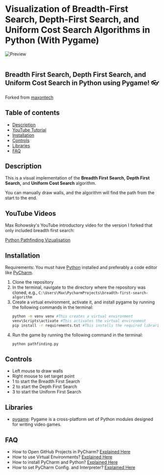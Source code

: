 # Visualization of Breadth-First Search, Depth-First Search, and Uniform Cost Search Algorithms in Python (With Pygame)

![Preview](/preview.png)
<br>
<br>

##  **Breadth First Search,** **Depth First Search,** **and** **Uniform Cost Search** in **Python** using **Pygame**! 👓

Forked from [maxontech](https://github.com/MaxRohowsky)

## Table of contents

- [Description](#description)
- [YouTube Tutorial](#youtube-tutorial)
- [Installation](#installation)
- [Controls](#controls)
- [Libraries](#libraries)
- [FAQ](#faq)

## Description

This is a visual implementation of the **Breadth First Search,** **Depth First Search,** and **Uniform Cost Search** algorithm.

You can manually draw walls, and the algorithm will find the path from the start to the end.

## YouTube Videos

Max Rohowsky's YouTube introductory video for the version I forked that only included breadth first search:

[Python Pathfinding Vizualisation](https://www.youtube.com/watch?v=QNpUN8gBeLY)

## Installation
Requirements: You must have [Python](https://www.python.org/downloads/) installed and preferably a code editor like [PyCharm](https://www.jetbrains.com/pycharm/download/).

1. Clone the repository 
2. In the terminal, navigate to the directory where the repository was cloned, e.g., `C:\Users\Max\PycharmProjects\breadth-first-search-algorithm`
3. Create a virtual environment, activate it, and install pygame by running the following commands in the terminal:
    ```bash
    python -m venv venv #This creates a virtual environment
    venv\Scripts\activate #This activates the virtual environment
    pip install -r requirements.txt #This installs the required libraries
    ```
4. Run the game by running the following command in the terminal:
    ```bash
    python pathfinding.py
    ```

## Controls
- Left mouse to draw walls
- Right mouse to set target point
- 1 to start the Breadth First Search
- 2 to start the Depth First Search
- 3 to start the Uniform First Search

## Libraries

- [pygame](https://www.pygame.org/news): Pygame is a cross-platform set of Python modules designed for writing video games.

## FAQ
- How to Open GitHub Projects in PyCharm? [Explained Here](https://youtu.be/cAnWazo5pFU)
- How to use Virtual Environments? [Explained Here](https://youtu.be/2P30W3TN4nI)
- How to install PyCharm and Python? [Explained Here](https://youtu.be/XsL8JDkH-ec)
- How to set PyCharm Config. and Interpreter? [Explained Here](https://youtu.be/OajNS-WHiUI)
